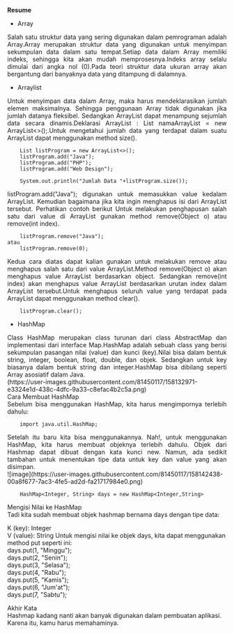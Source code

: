 **Resume**
- Array
<p align ="justify">Salah satu struktur data yang sering digunakan dalam pemrograman adalah Array.Array merupakan struktur data yang digunakan untuk menyimpan sekumpulan data dalam satu tempat.Setiap data dalam Array memiliki indeks, sehingga kita akan mudah memprosesnya.Indeks array selalu dimulai dari angka nol (0).Pada teori struktur data ukuran array akan bergantung dari banyaknya data yang ditampung di dalamnya.
  
- Arraylist
<p align ="justify"> Untuk menyimpan data dalam Array, maka harus mendeklarasikan jumlah elemen maksimalnya. Sehingga penggunaan Array tidak digunakan jika jumlah datanya fleksibel. Sedangkan ArrayList dapat menampung sejumlah data secara dinamis.Deklarasi ArrayList : List<TIPE_DATA> namaArrayList = new ArrayList<>();.Untuk mengetahui jumlah data yang terdapat dalam suatu ArrayList dapat menggunakan method size().
        
        List listProgram = new ArrayList<>();
        listProgram.add("Java");
        listProgram.add("PHP");
        listProgram.add("Web Design");
        
        System.out.println("Jumlah Data "+listProgram.size());
  
<p align ="justify"> listProgram.add("Java"); digunakan untuk memasukkan value kedalam ArrayList. Kemudian bagaimana jika kita ingin menghapus isi dari ArrayList tersebut. Perhatikan contoh berikut 
Untuk melakukan penghapusan salah satu dari value di ArrayList gunakan method remove(Object o) atau remove(int index).
  
        listProgram.remove("Java");
    atau
        listProgram.remove(0);
  
<p align ="justify"> Kedua cara diatas dapat kalian gunakan untuk melakukan remove atau menghapus salah satu dari value ArrayList.Method remove(Object o) akan menghapus value ArrayList berdasarkan object. Sedangkan remove(int index) akan menghapus value ArrayList berdasarkan urutan index dalam ArrayList tersebut.Untuk menghapus seluruh value yang terdapat pada ArrayList dapat menggunakan method clear().
         
        listProgram.clear();
- HashMap
 <p align ="justify">Class HashMap merupakan class turunan dari class AbstractMap dan implementasi dari interface Map.HashMap adalah sebuah class yang berisi sekumpulan pasangan nilai (value) dan kunci (key).Nilai bisa dalam bentuk string, integer, boolean, float, double, dan objek. Sedangkan untuk key biasanya dalam bentuk string dan integer.HashMap bisa dibilang seperti Array asosiatif dalam Java.<br>
(https://user-images.githubusercontent.com/81450117/158132971-e3324e1d-438c-4dfc-9a33-c8efac4b2c5a.png)
<br>Cara Membuat HashMap
<br>Sebelum bisa menggunakan HashMap, kita harus mengimpornya terlebih dahulu:

        import java.util.HashMap;
   
<p align ="justify">Setelah itu baru kita bisa menggunakannya.
Nah!, untuk menggunakan HashMap, kita harus membuat objeknya terlebih dahulu. Objek dari Hashmap dapat dibuat dengan kata kunci new.
Namun, ada sedikit tambahan untuk menentukan tipe data untuk key dan value yang akan disimpan.<br>
   ![image](https://user-images.githubusercontent.com/81450117/158142438-00a8f677-7ac3-4fe5-ad2d-fa21717984e0.png)
   
        HashMap<Integer, String> days = new HashMap<Integer,String>
 Mengisi Nilai ke HashMap
 <br>Tadi kita sudah membuat objek hashmap bernama days dengan tipe data:

K (key): Integer
 <br>V (value): String
Untuk mengisi nilai ke objek days, kita dapat menggunakan method put seperti ini:
 <br>days.put(1, "Minggu");
 <br>days.put(2, "Senin");
 <br>days.put(3, "Selasa");
 <br>days.put(4, "Rabu");
 <br>days.put(5, "Kamis");
 <br>days.put(6, "Jum'at");
 <br>days.put(7, "Sabtu");

   Akhir Kata
  <br> Hashmap kadang nanti akan banyak digunakan dalam pembuatan aplikasi. Karena itu, kamu harus memahaminya.

